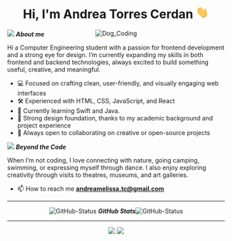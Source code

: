 <h1 align="center">Hi, I'm Andrea Torres Cerdan <img src="https://raw.githubusercontent.com/ABSphreak/ABSphreak/master/gifs/Hi.gif" width="30px"></h1>

<img align="right" width=300px alt="Dog_Coding" src="https://media1.giphy.com/media/v1.Y2lkPTc5MGI3NjExZXJqemV1NXBkdGh1bTlpdTRobHg4NTFleXp5ZGE1bzN6eWs2czJlaSZlcD12MV9pbnRlcm5hbF9naWZfYnlfaWQmY3Q9Zw/EZr27ZbJwmjE9PGyLN/giphy.gif" />

<img src="https://media.giphy.com/media/ObNTw8Uzwy6KQ/giphy.gif" width="30px">&nbsp;***About me***

Hi a Computer Engineering student with a passion for frontend development and a strong eye for design. I’m currently expanding my skills in both frontend and backend technologies, always excited to build something useful, creative, and meaningful.
- 💻 Focused on crafting clean, user-friendly, and visually engaging web interfaces
- 🛠 Experienced with HTML, CSS, JavaScript, and React
- 🌱 Currently learning Swift and Java.
- 🎨 Strong design foundation, thanks to my academic background and project experience
- 🤝 Always open to collaborating on creative or open-source projects

<img src="https://media.giphy.com/media/VgCDAzcKvsR6OM0uWg/giphy.gif" width="50">&nbsp;***Beyond the Code***

When I’m not coding, I love connecting with nature, going camping, swimming, or expressing myself through dance. I also enjoy exploring creativity through visits to theatres, museums, and art galleries.

- 📫 How to reach me **andreamelissa.tc@gmail.com**
<hr>

<div align="center" width="50px" >
 <img src="https://media.giphy.com/media/8UHRm5oY4k4FDxq5QG/giphy.gif" width="30px" alt="GitHub-Status"/>&nbsp;<i><b>GitHub Stats</b></i><img src="https://media.giphy.com/media/8UHRm5oY4k4FDxq5QG/giphy.gif" width="30px" alt="GitHub-Status"/>
</div>
<hr>

<!-- STATS Y LENGUAJES MAS USADOS -->
<p align="center">
  <img width="48%" src="https://github-readme-stats.vercel.app/api?username=andrea13-12&show_icons=true&theme=tokyonight" />
  <img width="48%" src="https://github-readme-streak-stats.herokuapp.com/?user=andrea13-12&theme=tokyonight" />
</p>

